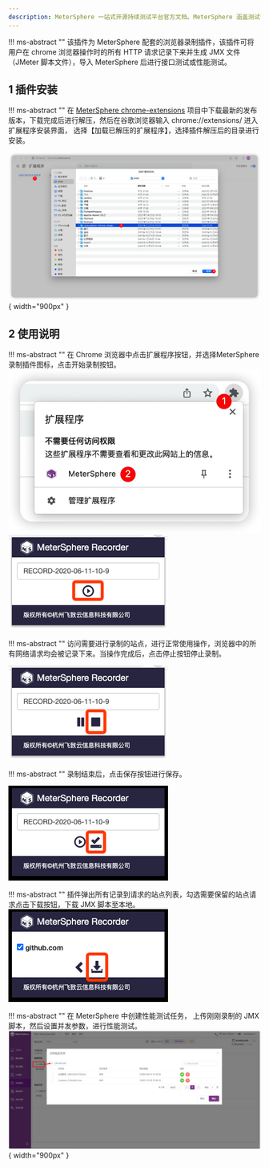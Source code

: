 ```yaml
---
description: MeterSphere 一站式开源持续测试平台官方文档。MeterSphere 涵盖测试管理、接口测试、UI 测试和性能测试等功能，全面兼容 JMeter、Selenium 等主流开源标准，有效助力开发和测试团队充分利用云弹性进行高度可 扩展的自动化测试，加速高质量的软件交付。
---
```


!!! ms-abstract ""
     该插件为 MeterSphere 配套的浏览器录制插件，该插件可将用户在 chrome 浏览器操作时的所有 HTTP 请求记录下来并生成 
     JMX 文件（JMeter 脚本文件），导入 MeterSphere 后进行接口测试或性能测试。

## 1 插件安装
!!! ms-abstract ""
     在 [MeterSphere chrome-extensions](https://github.com/metersphere/chrome-extensions/releases/tag/v1.2.4) 项目中下载最新的发布版本，下载完成后进行解压，然后在谷歌浏览器输入 chrome://extensions/ 进入扩展程序安装界面，
     选择【加载已解压的扩展程序】，选择插件解压后的目录进行安装。

![录制](../../img/user_manual/plugin_use/chrome_plugin/chrome-plugin_install.png){ width="900px" }

## 2 使用说明
!!! ms-abstract ""
     在 Chrome 浏览器中点击扩展程序按钮，并选择MeterSphere 录制插件图标，点击开始录制按钮。
![录制](../../img/user_manual/plugin_use/chrome_plugin/chrome-plugin_display.png)
![录制](../../img/user_manual/plugin_use/chrome_plugin/chrome_plugin_1.png)

!!! ms-abstract ""
     访问需要进行录制的站点，进行正常使用操作，浏览器中的所有网络请求均会被记录下来。当操作完成后，点击停止按钮停止录制。

![录制](../../img/user_manual/plugin_use/chrome_plugin/chrome_plugin_2.png)

!!! ms-abstract ""
     录制结束后，点击保存按钮进行保存。 

![录制](../../img/user_manual/plugin_use/chrome_plugin/chrome_plugin_3.png)

!!! ms-abstract ""
     插件弹出所有记录到请求的站点列表，勾选需要保留的站点请求点击下载按钮，下载 JMX 脚本至本地。
![录制](../../img/user_manual/plugin_use/chrome_plugin/chrome_plugin_4.png)

!!! ms-abstract ""
     在 MeterSphere 中创建性能测试任务， 上传刚刚录制的 JMX 脚本，然后设置并发参数，进行性能测试。
![录制](../../img/user_manual/plugin_use/chrome_plugin/chrome_plugin_5.png){ width="900px" }